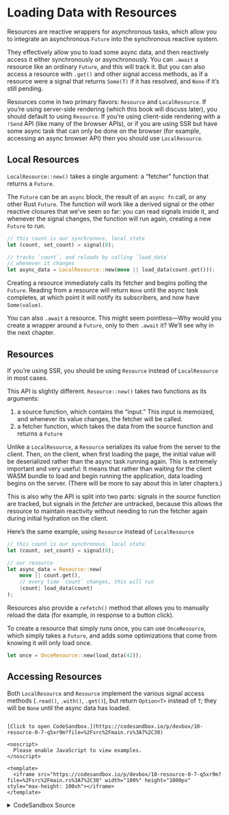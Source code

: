 # Loading Data with Resources

Resources are reactive wrappers for asynchronous tasks, which allow you to integrate an asynchronous `Future` into the synchronous reactive system.

They effectively allow you to load some async data, and then reactively access it either synchronously or asynchronously. You can `.await` a resource like an ordinary `Future`, and this will track it. But you can also access a resource with `.get()` and other signal access methods, as if a resource were a signal that returns `Some(T)` if it has resolved, and `None` if it’s still pending.

Resources come in two primary flavors: `Resource` and `LocalResource`. If you’re using server-side rendering (which this book will discuss later), you should default to using `Resource`. If you’re using client-side rendering with a `!Send` API (like many of the browser APIs), or if you are using SSR but have some async task that can only be done on the browser (for example, accessing an async browser API) then you should use `LocalResource`.

## Local Resources

`LocalResource::new()` takes a single argument: a “fetcher” function that returns a `Future`.

The `Future` can be an `async` block, the result of an `async fn` call, or any other Rust `Future`. The function will work like a derived signal or the other reactive closures that we’ve seen so far: you can read signals inside it, and whenever the signal changes, the function will run again, creating a new `Future` to run.

```rust
// this count is our synchronous, local state
let (count, set_count) = signal(0);

// tracks `count`, and reloads by calling `load_data`
// whenever it changes
let async_data = LocalResource::new(move || load_data(count.get()));
```

Creating a resource immediately calls its fetcher and begins polling the `Future`. Reading from a resource will return `None` until the async task completes, at which point it will notify its subscribers, and now have `Some(value)`.

You can also `.await` a resource. This might seem pointless—Why would you create a wrapper around a `Future`, only to then `.await` it? We’ll see why in the next chapter.

## Resources

If you’re using SSR, you should be using `Resource` instead of `LocalResource` in most cases.

This API is slightly different. `Resource::new()` takes two functions as its arguments:

1. a source function, which contains the “input.” This input is memoized, and whenever its value changes, the fetcher will be called.
2. a fetcher function, which takes the data from the source function and returns a `Future`

Unlike a `LocalResource`, a `Resource` serializes its value from the server to the client. Then, on the client, when first loading the page, the initial value will be deserialized rather than the async task running again. This is extremely important and very useful: It means that rather than waiting for the client WASM bundle to load and begin running the application, data loading begins on the server. (There will be more to say about this in later chapters.)

This is also why the API is split into two parts: signals in the _source_ function are tracked, but signals in the _fetcher_ are untracked, because this allows the resource to maintain reactivity without needing to run the fetcher again during initial hydration on the client.

Here’s the same example, using `Resource` instead of `LocalResource`

```rust
// this count is our synchronous, local state
let (count, set_count) = signal(0);

// our resource
let async_data = Resource::new(
    move || count.get(),
    // every time `count` changes, this will run
    |count| load_data(count)
);
```

Resources also provide a `refetch()` method that allows you to manually reload the data (for example, in response to a button click).

To create a resource that simply runs once, you can use `OnceResource`, which simply takes a `Future`, and adds some optimizations that come from knowing it will only load once.

```rust
let once = OnceResource::new(load_data(42));
```

## Accessing Resources

Both `LocalResource` and `Resource` implement the various signal access methods (`.read()`, `.with()`, `.get()`), but return `Option<T>` instead of `T`; they will be `None` until the async data has loaded.

```admonish sandbox title="Live example" collapsible=true

[Click to open CodeSandbox.](https://codesandbox.io/p/devbox/10-resource-0-7-q5xr9m?file=%2Fsrc%2Fmain.rs%3A7%2C30)

<noscript>
  Please enable JavaScript to view examples.
</noscript>

<template>
  <iframe src="https://codesandbox.io/p/devbox/10-resource-0-7-q5xr9m?file=%2Fsrc%2Fmain.rs%3A7%2C30" width="100%" height="1000px" style="max-height: 100vh"></iframe>
</template>

```

<details>
<summary>CodeSandbox Source</summary>

```rust
use gloo_timers::future::TimeoutFuture;
use leptos::prelude::*;

// Here we define an async function
// This could be anything: a network request, database read, etc.
// Here, we just multiply a number by 10
async fn load_data(value: i32) -> i32 {
    // fake a one-second delay
    TimeoutFuture::new(1_000).await;
    value * 10
}

#[component]
pub fn App() -> impl IntoView {
    // this count is our synchronous, local state
    let (count, set_count) = signal(0);

    // tracks `count`, and reloads by calling `load_data`
    // whenever it changes
    let async_data = LocalResource::new(move || load_data(count.get()));

    // a resource will only load once if it doesn't read any reactive data
    let stable = LocalResource::new(|| load_data(1));

    // we can access the resource values with .get()
    // this will reactively return None before the Future has resolved
    // and update to Some(T) when it has resolved
    let async_result = move || {
        async_data
            .get()
            .map(|value| format!("Server returned {value:?}"))
            // This loading state will only show before the first load
            .unwrap_or_else(|| "Loading...".into())
    };

    view! {
        <button
            on:click=move |_| *set_count.write() += 1
        >
            "Click me"
        </button>
        <p>
            <code>"stable"</code>": " {move || stable.get()}
        </p>
        <p>
            <code>"count"</code>": " {count}
        </p>
        <p>
            <code>"async_value"</code>": "
            {async_result}
            <br/>
        </p>
    }
fn main() {
    leptos::mount::mount_to_body(App)
}
```

</details>
</preview>
